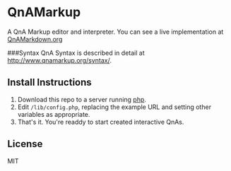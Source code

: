 QnAMarkup
=========
A QnA Markup editor and interpreter. You can see a live implementation at [QnAMarkdown.org](http://www.qnamarkup.org) 

###Syntax
QnA Syntax is described in detail at http://www.qnamarkup.org/syntax/.

Install Instructions
-----
1. Download this repo to a server running [php](http://php.net/).
2. Edit `/lib/config.php`, replacing the example URL and setting other variables as appropriate.
3. That's it. You're readdy to start created interactive QnAs.

License
----
MIT
